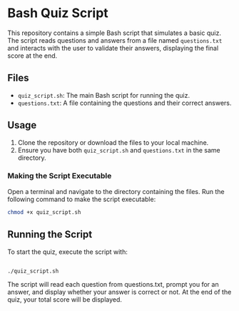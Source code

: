 # Bash Quiz Script

This repository contains a simple Bash script that simulates a basic quiz. The script reads questions and answers from a file named `questions.txt` and interacts with the user to validate their answers, displaying the final score at the end.

## Files

- `quiz_script.sh`: The main Bash script for running the quiz.
- `questions.txt`: A file containing the questions and their correct answers.

## Usage

1. Clone the repository or download the files to your local machine.
2. Ensure you have both `quiz_script.sh` and `questions.txt` in the same directory.

### Making the Script Executable

Open a terminal and navigate to the directory containing the files. Run the following command to make the script executable:

```bash
chmod +x quiz_script.sh
```
## Running the Script
To start the quiz, execute the script with:

``` bash

./quiz_script.sh
```
The script will read each question from questions.txt, prompt you for an answer, and display whether your answer is correct or not. 
At the end of the quiz, your total score will be displayed.

